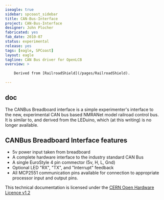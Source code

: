 ```yaml
---
iseagle: true
sidebar: spcoast_sidebar
title: CAN-Bus-Interface
project: CAN-Bus-Interface
designer: John Plocher
fabricated: yes
fab_date: 2010-07
status: experimental
release: yes
tags: [eagle, SPCoast]
layout: eagle
tagline: CAN Bus driver for OpenLCB
overview: >
    
    Derived from [RailroadShield](/pages/RailroadShield).
    
---
```


## doc


The CANBus Breadboard interface is a simple experimenter's interface
to the new, experimental CAN bus based NMRANet model railroad control
bus. It is similar to, and derived from the LEDuino, which (at this
writing) is no longer available.

## CANBus Breadboard Interface features

  * 5v power input taken from breadboard
  * A complete hardware interface to the industry standard CAN Bus
  * A single EuroStyle 4 pin commector (5v, H, L, Gnd)
  * Optional LED "RX", "TX", and "Interrupt" feedback
  * All MCP2551 communication pins available for connection to appropriate processor input and output pins.




This technical documentation is licensed under the [CERN Open Hardware Licence v1.2](http://www.ohwr.org/attachments/2388/cern_ohl_v_1_2.txt)
